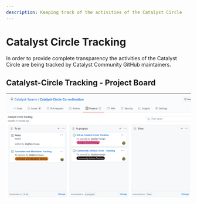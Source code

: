 ```yaml
---
description: Keeping track of the activities of the Catalyst Circle
---
```


# Catalyst Circle Tracking

In order to provide complete transparency the activities of the Catalyst Circle are being tracked by Catalyst Community GitHub maintainers.

## Catalyst-Circle Tracking - Project Board

![Catalyst-Circle Tracking - Project Board](.gitbook/assets/2021-07-17-3-.png)



